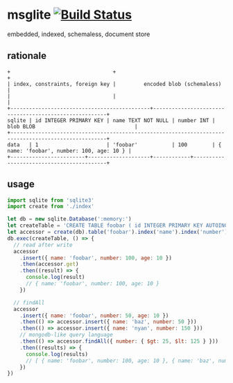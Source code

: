 # msglite [![Build Status](https://travis-ci.org/hden/msglite.svg?branch=master)](https://travis-ci.org/hden/msglite)
embedded, indexed, schemaless, document store

## rationale

    +                                 +                                          +
    | index, constraints, foreign key |         encoded blob (schemaless)        |
    |                                 |                                          |
    +---------------------------------------------+-------------------------------------------------------+
    sqlite | id INTEGER PRIMARY KEY | name TEXT NOT NULL | number INT | blob BLOB                                |
    +-----------------------------------------------------------------------------------------------------+
    data   | 1                      | 'foobar'           | 100        | { name: 'foobar', number: 100, age: 10 } |
    +------------------------+--------------------+------------+------------------------------------------+

## usage

```js
import sqlite from 'sqlite3'
import create from './index'

let db = new sqlite.Database(':memory:')
let createTable = 'CREATE TABLE foobar ( id INTEGER PRIMARY KEY AUTOINCREMENT, name TEXT, number INTEGER, blob BLOB )'
let accessor = create(db).table('foobar').index('name').index('number')
db.exec(createTable, () => {
  // read after write
  accessor
    .insert({ name: 'foobar', number: 100, age: 10 })
    .then(accessor.get)
    .then((result) => {
      console.log(result)
      // { name: 'foobar', number: 100, age: 10 }
    })

  // findAll
  accessor
    .insert({ name: 'foobar', number: 50, age: 10 })
    .then(() => accessor.insert({ name: 'baz', number: 50 }))
    .then(() => accessor.insert({ name: 'nyan', number: 150 }))
    // mongodb-like query language
    .then(() => accessor.findAll({ number: { $gt: 25, $lt: 125 } }))
    .then((results) => {
      console.log(results)
      // [ { name: 'foobar', number: 100, age: 10 }, { name: 'baz', number: 50 } ]
    })
})
```
